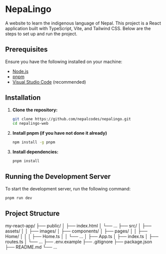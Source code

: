 # NepaLingo

A website to learn the indigenous language of Nepal. This project is a React application built with TypeScript, Vite, and Tailwind CSS. Below are the steps to set up and run the project.

## Prerequisites

Ensure you have the following installed on your machine:

- [Node.js](https://nodejs.org/en/download/)
- [pnpm](https://pnpm.io/installation)
- [Visual Studio Code](https://code.visualstudio.com/) (recommended)

## Installation

1. **Clone the repository:**

    ```sh
    git clone https://github.com/nepalcodes/nepalingo.git
    cd nepalingo-web
    ```

2. **Install pnpm (if you have not done it already)**
   ```sh
   npm install -g pnpm
   ```
3. **Install dependencies:**

    ```sh
    pnpm install
    ```


## Running the Development Server

To start the development server, run the following command:

```sh
pnpm run dev
```

## Project Structure
my-react-app/
├── public/
│   ├── index.html
│   └── ...
├── src/
│   ├── assets/
│   │   ├── images/
│   ├── components/
│   ├── pages/
│   │   ├── Home/
│   │   │   ├── Home.ts
│   │   └── ...
│   ├── App.ts
│   ├── index.ts
│   ├── routes.ts
│   └── ...
├── .env.example
├── .gitignore
├── package.json
├── README.md
└── ...
